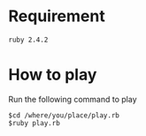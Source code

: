 # Requirement

```
ruby 2.4.2
```

# How to play
Run the following command to play
```
$cd /where/you/place/play.rb
$ruby play.rb
```
